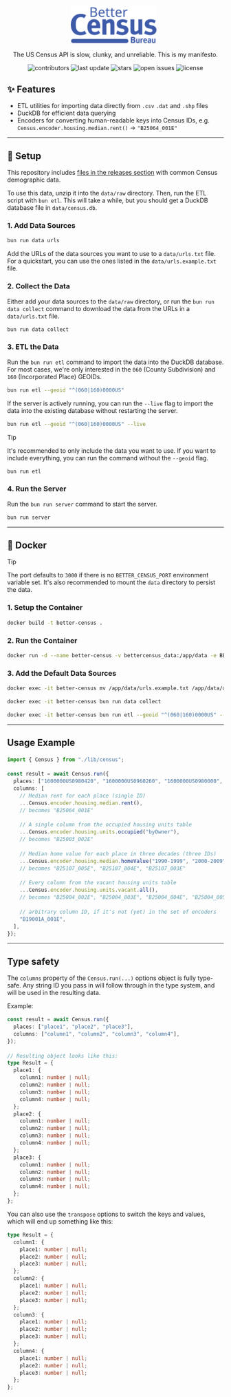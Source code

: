 <div align="center">
  <img src=".github/LOGO.svg" alt="Better Census" width="200" height="auto" />
  &nbsp;
  <p>The US Census API is slow, clunky, and unreliable. This is my manifesto.</p>
  <p>
    <a style="text-decoration: none;" href="https://github.com/jclarkDM/better-census/graphs/contributors"><img src="https://img.shields.io/github/contributors/jclarkDM/better-census" alt="contributors" /></a>
    <a style="text-decoration: none;" href=""><img src="https://img.shields.io/github/last-commit/jclarkDM/better-census" alt="last update" /></a>
    <a style="text-decoration: none;" href="https://github.com/jclarkDM/better-census/stargazers"><img src="https://img.shields.io/github/stars/jclarkDM/better-census" alt="stars" /></a>
    <a style="text-decoration: none;" href="https://github.com/jclarkDM/better-census/issues/"><img src="https://img.shields.io/github/issues/jclarkDM/better-census" alt="open issues" /></a>
    <a style="text-decoration: none;" href="https://github.com/jclarkDM/better-census/blob/master/LICENSE.txt"><img src="https://img.shields.io/github/license/jclarkDM/better-census" alt="license" /></a>
  </p>
</div>

## :sparkles: Features
- ETL utilities for importing data directly from `.csv` `.dat` and `.shp` files
- DuckDB for efficient data querying
- Encoders for converting human-readable keys into Census IDs, e.g. `Census.encoder.housing.median.rent()` -> `"B25064_001E"`

---

## :wrench: Setup
This repository includes [files in the releases section](https://github.com/jclarkDM/better-census/releases/tag/data) with common Census demographic data.

To use this data, unzip it into the `data/raw` directory. Then, run the ETL script with `bun etl`. This will take a while, but you should get a DuckDB database file in `data/census.db`.

### 1. Add Data Sources
```bash
bun run data urls
```

Add the URLs of the data sources you want to use to a `data/urls.txt` file. For a quickstart, you can use the ones listed in the `data/urls.example.txt` file.

### 2. Collect the Data
Either add your data sources to the `data/raw` directory, or run the `bun run data collect` command to download the data from the URLs in a `data/urls.txt` file.
```bash
bun run data collect
```

### 3. ETL the Data
Run the `bun run etl` command to import the data into the DuckDB database. For most cases, we're only interested in the `060` (County Subdivision) and `160` (Incorporated Place) GEOIDs.
```bash
bun run etl --geoid "^(060|160)0000US"
```

If the server is actively running, you can run the `--live` flag to import the data into the existing database without restarting the server.
```bash
bun run etl --geoid "^(060|160)0000US" --live
```

> [!TIP]
> It's recommended to only include the data you want to use. If you want to include everything, you can run the command without the `--geoid` flag.
> ```bash
> bun run etl
> ```

### 4. Run the Server
Run the `bun run server` command to start the server.
```bash
bun run server
```

---

## :whale: Docker

> [!TIP]
> The port defaults to `3000` if there is no `BETTER_CENSUS_PORT` environment variable set. It's also recommended to mount the `data` directory to persist the data.

### 1. Setup the Container
```bash
docker build -t better-census .
```

### 2. Run the Container
```bash
docker run -d --name better-census -v bettercensus_data:/app/data -e BETTER_CENSUS_PORT=1776 -p 1776:1776 better-census
```

### 3. Add the Default Data Sources
```bash
docker exec -it better-census mv /app/data/urls.example.txt /app/data/urls.txt
```

```bash
docker exec -it better-census bun run data collect
```

```bash
docker exec -it better-census bun run etl --geoid "^(060|160)0000US" --live
```

---

## Usage Example

```ts
import { Census } from "./lib/census";

const result = await Census.run({
  places: ["1600000US0980420", "1600000US0960260", "1600000US0980000", "1600000US1931710"],
  columns: [
    // Median rent for each place (single ID)
    ...Census.encoder.housing.median.rent(),
    // becomes "B25064_001E"

    // A single column from the occupied housing units table
    ...Census.encoder.housing.units.occupied("byOwner"),
    // becomes "B25003_002E"

    // Median home value for each place in three decades (three IDs)
    ...Census.encoder.housing.median.homeValue("1990-1999", "2000-2009", "2010-2019"),
    // becomes "B25107_005E", "B25107_004E", "B25107_003E"

    // Every column from the vacant housing units table
    ...Census.encoder.housing.units.vacant.all(),
    // becomes "B25004_002E", "B25004_003E", "B25004_004E", "B25004_005E", "B25004_006E", "B25004_007E", "B25004_008E"

    // arbitrary column ID, if it's not (yet) in the set of encoders
    "B19001A_001E",
  ],
});
```

---

## Type safety

The `columns` property of the `Census.run(...)` options object is fully type-safe. Any string ID you pass in will follow through in the type system, and will be used in the resulting data.

Example:

```ts
const result = await Census.run({
  places: ["place1", "place2", "place3"],
  columns: ["column1", "column2", "column3", "column4"],
});

// Resulting object looks like this:
type Result = {
  place1: {
    column1: number | null;
    column2: number | null;
    column3: number | null;
    column4: number | null;
  };
  place2: {
    column1: number | null;
    column2: number | null;
    column3: number | null;
    column4: number | null;
  };
  place3: {
    column1: number | null;
    column2: number | null;
    column3: number | null;
    column4: number | null;
  };
};
```

You can also use the `transpose` options to switch the keys and values, which will end up something like this:

```ts
type Result = {
  column1: {
    place1: number | null;
    place2: number | null;
    place3: number | null;
  };
  column2: {
    place1: number | null;
    place2: number | null;
    place3: number | null;
  };
  column3: {
    place1: number | null;
    place2: number | null;
    place3: number | null;
  };
  column4: {
    place1: number | null;
    place2: number | null;
    place3: number | null;
  };
};
```
